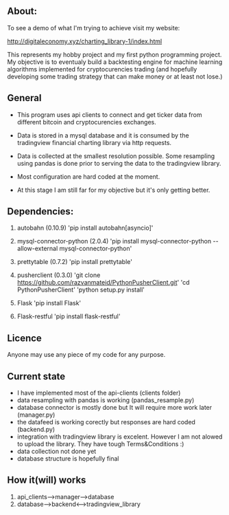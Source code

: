 ## About:
To see a demo of what I'm trying to achieve visit my website:

http://digitaleconomy.xyz/charting_library-1/index.html

This represents my hobby project and my first python programming project. My objective is to eventualy build a backtesting
engine for machine learning algorithms implemented for cryptocurencies trading (and hopefully developing some
trading strategy that can make money or at least not lose.)

## General
* This program uses api clients to connect and get ticker data from different bitcoin and cryptocurencies exchanges.

* Data is stored in a mysql database and it is consumed by the tradingview financial charting library via http requests.

* Data is collected at the smallest resolution possible. Some resampling using pandas is done prior to serving the data to the tradingview library.

* Most configuration are hard coded at the moment.

* At this stage I am still far for my objective but it's only getting better.

## Dependencies:
1. autobahn (0.10.9)
'pip install autobahn[asyncio]'

2. mysql-connector-python (2.0.4)
'pip install mysql-connector-python --allow-external mysql-connector-python'

3. prettytable (0.7.2)
'pip install prettytable'

4. pusherclient (0.3.0)
'git clone https://github.com/razvanmateid/PythonPusherClient.git'
'cd PythonPusherClient'
'python setup.py install'

5. Flask
'pip install Flask'

6. Flask-restful
'pip install flask-restful'

## Licence
Anyone may use any piece of my code for any purpose.

## Current state
* I have implemented most of the api-clients (clients folder)
* data resampling with pandas is working (pandas_resample.py)
* database connector is mostly done but It will require more work later (manager.py)
* the datafeed is working corectly but responses are hard coded (backend.py)
* integration with tradingview library is excelent. However I am not alowed to upload the library.
They have tough Terms&Conditions :)
* data collection not done yet
* database structure is hopefully final

## How it(will) works
1. api_clients-->manager-->database
2. database-->backend<-->tradingview_library